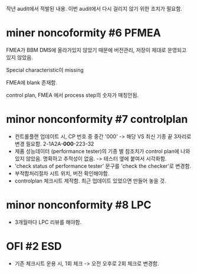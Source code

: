 작년 audit에서 적발된 내용. 이번 audit에서 다시 걸리지 않기 위한 조치가 필요함.
# miner noncoformity #6 PFMEA
FMEA가 BBM DMS에 올라가있지 않았기 때문에 버전관리, 저장이 제대로 운영되고 있지 않았음.

Special characteristic이 missing

FMEA에 blank 존재함.

control plan, FMEA 에서 process step의 숫자가 매칭안됨.

# minor nonconformity #7 controlplan
- 컨트롤플랜 업데이트 시, CP 번호 중 중간 '000' -> 해당 VS 최신 기종 끝 3자리로 변경 필요함. 
  2-1A2A-**000**-223-32
- 제품 성능데이터 (performance tester)의 기종 별 참조치가 control plan에 나와있지 않았음. 명확하고 추적성이 없음. -> 테스터 옆에 붙여서 시각화함.
- 'check status of performance tester' 문구를 'check the checker'로 변경함.
- 부적합처리절차 시트 위치, 버전 확인해야함.
- controlplan 체크시트 제작함. 최근 업데이트 있었으면 만들어 놓을 것.
# minor nonconformity #8 LPC
- 3개월마다 LPC 리뷰를 해야함.

# OFI #2 ESD
- 기존  체크시트 운용 시, 1회 체크 -> 오전 오후로 2회 체크로 변경함.
